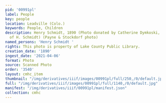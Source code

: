 ```yaml
---
pid: '00991pl'
label: People
key: people
location: Leadville (Colo.)
keywords: People, Children
description: Henry Schmidt, 1890 (Photo donated by Catherine Dymkoski, granddaughter
  of H. Schmidt) (Payne & Stockdorf photo)
named_persons: 'Henry Schmidt '
rights: This photo is property of Lake County Public Library.
creation_date: '1890'
ingest_date: '2021-04-06'
format: Photo
source: Scanned Photo
order: '3540'
layout: cmhc_item
thumbnail: "/img/derivatives/iiif/images/00991pl/full/250,/0/default.jpg"
full: "/img/derivatives/iiif/images/00991pl/full/1140,/0/default.jpg"
manifest: "/img/derivatives/iiif/00991pl/manifest.json"
collection: cmhc
---
```

